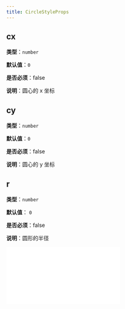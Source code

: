 ```yaml
---
title: CircleStyleProps
---
```


## cx

**类型**：`number`

**默认值**：`0`

**是否必须**：false

**说明**：圆心的 x 坐标

## cy

**类型**：`number`

**默认值**：`0`

**是否必须**：false

**说明**：圆心的 y 坐标

## r

**类型**：`number`

**默认值**： `0`

**是否必须**：false

**说明**：圆形的半径

<embed src="../../common/BaseStyleProps.zh.md"></embed>
